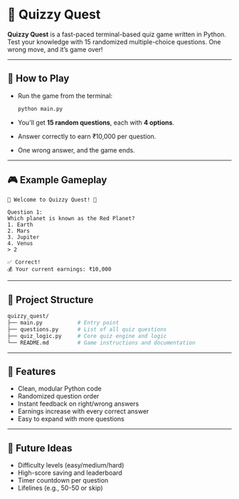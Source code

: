 # 🧠 Quizzy Quest

**Quizzy Quest** is a fast-paced terminal-based quiz game written in Python. Test your knowledge with 15 randomized multiple-choice questions. One wrong move, and it’s game over!

---

## 🚀 How to Play

* Run the game from the terminal:

  ```bash
  python main.py
  ```

* You'll get **15 random questions**, each with **4 options**.

* Answer correctly to earn ₹10,000 per question.

* One wrong answer, and the game ends.

---

## 🎮 Example Gameplay

```text
🎉 Welcome to Quizzy Quest! 🎉

Question 1:
Which planet is known as the Red Planet?
1. Earth
2. Mars
3. Jupiter
4. Venus
> 2

✅ Correct!
💰 Your current earnings: ₹10,000
```

---

## 📁 Project Structure

```bash
quizzy_quest/
├── main.py           # Entry point
├── questions.py      # List of all quiz questions
├── quiz_logic.py     # Core quiz engine and logic
└── README.md         # Game instructions and documentation
```

---

## 🧩 Features

* Clean, modular Python code
* Randomized question order
* Instant feedback on right/wrong answers
* Earnings increase with every correct answer
* Easy to expand with more questions

---

## 🔮 Future Ideas

* Difficulty levels (easy/medium/hard)
* High-score saving and leaderboard
* Timer countdown per question
* Lifelines (e.g., 50-50 or skip)
